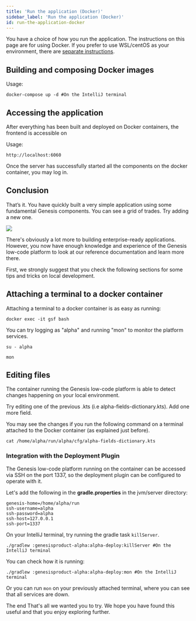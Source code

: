 ```yaml
---
title: 'Run the application (Docker)'
sidebar_label: 'Run the application (Docker)'
id: run-the-application-docker
---
```


You have a choice of how you run the application. The instructions on this page are for using Docker. If you prefer to use WSL/centOS as your environment, there are [separate instructions](/getting-started/quick-start/run-the-application/).

## Building and composing Docker images 

Usage:
```shell
docker-compose up -d #On the IntelliJ terminal
```

## Accessing the application

After everything has been built and deployed on Docker containers, the frontend is accessible on 

Usage:
```shell
http://localhost:6060
```

Once the server has successfully started all the components on the docker container, you may log in.

## Conclusion
That’s it. You have quickly built a very simple application using some fundamental Genesis components. You can see a grid of trades. Try adding a new one.

![](/img/quickstart-app-final.png)

There's obviously a lot more to building enterprise-ready applications. However, you now have enough knowledge and experience of the Genesis low-code platform to look at our reference documentation and learn more there. 

First, we strongly suggest that you check the following sections for some tips and tricks on local development.

## Attaching a terminal to a docker container

Attaching a terminal to a docker container is as easy as running:


```shell
docker exec -it gsf bash
```

You can try logging as "alpha" and running "mon" to monitor the platform services.
```shell
su - alpha

mon
```

## Editing files

The container running the Genesis low-code platform is able to detect changes happening on your local environment.

Try editing one of the previous .kts (i.e alpha-fields-dictionary.kts). Add one more field.

You may see the changes if you run the following command on a terminal attached to the Docker container (as explained just before).

```shell
cat /home/alpha/run/alpha/cfg/alpha-fields-dictionary.kts
```

### Integration with the Deployment Plugin

The Genesis low-code platform running on the container can be accessed via SSH on the port 1337, so the deployment plugin can be configured to operate with it.

Let's add the following in the **gradle.properties** in the jvm/server directory: 

```shell
genesis-home=/home/alpha/run
ssh-username=alpha
ssh-password=alpha
ssh-host=127.0.0.1
ssh-port=1337
```

On your IntelliJ terminal, try running the gradle task `killServer`.

```shell
./gradlew :genesisproduct-alpha:alpha-deploy:killServer #On the IntelliJ terminal
```

You can check how it is running:

```shell
./gradlew :genesisproduct-alpha:alpha-deploy:mon #On the IntelliJ terminal
```
Or you can run `mon` on your previously attached terminal, where you can see that all services are down.

The end
That's all we wanted you to try. We hope you have found this useful and that you enjoy exploring further.
